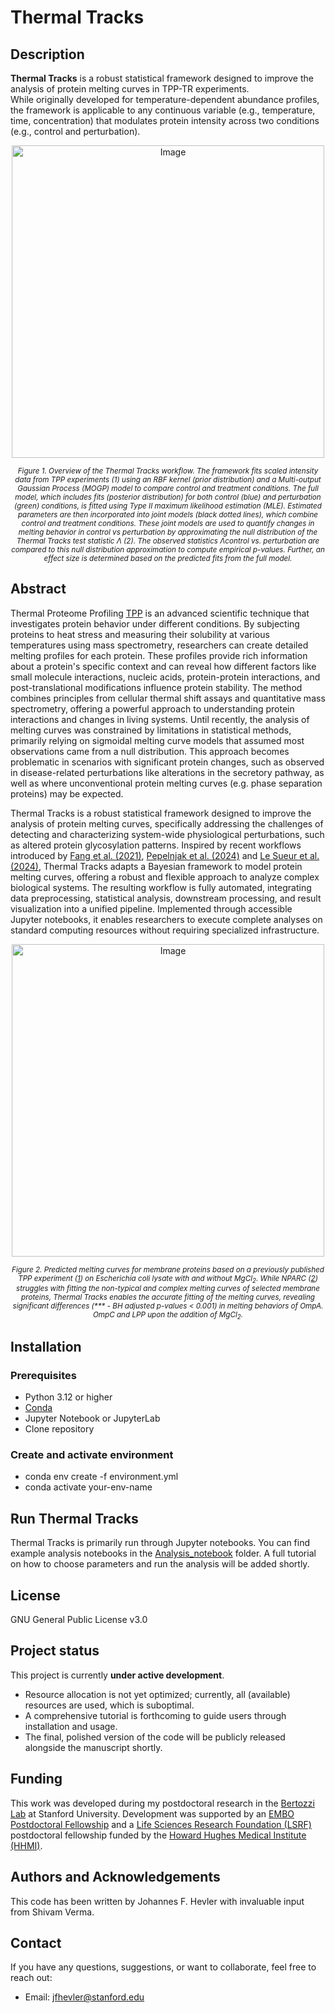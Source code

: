 # Thermal Tracks

## Description

**Thermal Tracks** is a robust statistical framework designed to improve the analysis of protein melting curves in TPP-TR experiments.  
While originally developed for temperature-dependent abundance profiles, the framework is applicable to any continuous variable (e.g., temperature, time, concentration) that modulates protein intensity across two conditions (e.g., control and perturbation).

<p align="center">
  <img width="500" alt="Image" src="https://github.com/user-attachments/assets/43628acc-6c78-49f3-bc88-f696fc6d9b25" />
</p>

<p align="center"><small><em>Figure 1. Overview of the Thermal Tracks workflow. The framework fits scaled intensity data from TPP experiments (1) using an RBF kernel (prior distribution) and a Multi-output Gaussian Process (MOGP) model to compare control and treatment conditions. The full model, which includes fits (posterior distribution) for both control (blue) and perturbation (green) conditions, is fitted using Type II maximum likelihood estimation (MLE). Estimated parameters are then incorporated into joint models (black dotted lines), which combine control and treatment conditions. These joint models are used to quantify changes in melting behavior in control vs perturbation by approximating the null distribution of the Thermal Tracks test statistic Λ (2). The observed statistics Λcontrol vs. perturbation are compared to this null distribution approximation to compute empirical p-values. Further, an effect size is determined based on the predicted fits from the full model.</em></small></p>


## Abstract

Thermal Proteome Profiling [TPP](https://www.science.org/doi/10.1126/science.1255784?url_ver=Z39.88-2003&rfr_id=ori:rid:crossref.org&rfr_dat=cr_pub%20%200pubmed) is an advanced scientific technique that investigates protein behavior under different conditions. By subjecting proteins to heat stress and measuring their solubility at various temperatures using mass spectrometry, researchers can create detailed melting profiles for each protein. These profiles provide rich information about a protein's specific context and can reveal how different factors like small molecule interactions, nucleic acids, protein-protein interactions, and post-translational modifications influence protein stability. The method combines principles from cellular thermal shift assays and quantitative mass spectrometry, offering a powerful approach to understanding protein interactions and changes in living systems.
Until recently, the analysis of melting curves was constrained by limitations in statistical methods, primarily relying on sigmoidal melting curve models that assumed most observations came from a null distribution. This approach becomes problematic in scenarios with significant protein changes, such as observed in disease-related perturbations like alterations in the secretory pathway, as well as where unconventional protein melting curves (e.g. phase separation proteins) may be expected.

Thermal Tracks is a robust statistical framework designed to improve the analysis of protein melting curves, specifically addressing the challenges of detecting and characterizing system-wide physiological perturbations, such as altered protein glycosylation patterns. Inspired by recent workflows introduced by [Fang et al. (2021)](https://www.nature.com/articles/s42003-021-02306-8), [Pepelnjak et al. (2024)](https://www.nature.com/articles/s41589-024-01568-7) and [Le Sueur et al. (2024)](https://journals.plos.org/ploscompbiol/article?id=10.1371/journal.pcbi.1011632), Thermal Tracks adapts a Bayesian framework to model protein melting curves, offering a robust and flexible approach to analyze complex biological systems. The resulting workflow is fully automated, integrating data preprocessing, statistical analysis, downstream processing, and result visualization into a unified pipeline. Implemented through accessible Jupyter notebooks, it enables researchers to execute complete analyses on standard computing resources without requiring specialized infrastructure.

<p align="center">
  <img width="500" alt="Image" src="https://github.com/user-attachments/assets/626f7723-f462-42c9-908a-063ee1151311" />
</p>

<p align="center"><small><em>Figure 2. Predicted melting curves for membrane proteins based on a previously published TPP experiment (<a href="https://www.embopress.org/doi/full/10.15252/msb.20188242" target="_blank" rel="noopener noreferrer">1</a>) on Escherichia coli lysate with and without MgCl<sub>2</sub>. While NPARC (<a href="https://pubmed.ncbi.nlm.nih.gov/31582558/" target="_blank" rel="noopener noreferrer">2</a>) struggles with fitting the non-typical and complex melting curves of selected membrane proteins, Thermal Tracks enables the accurate fitting of the melting curves, revealing significant differences (*** - BH adjusted p-values < 0.001) in melting behaviors of OmpA. OmpC and LPP upon the addition of MgCl<sub>2</sub>.</em></small></p>

## Installation

### Prerequisites
- Python 3.12 or higher
- [Conda](https://docs.conda.io/en/latest/)
- Jupyter Notebook or JupyterLab
- Clone repository

### Create and activate environment
- conda env create -f environment.yml
- conda activate your-env-name

## Run Thermal Tracks
Thermal Tracks is primarily run through Jupyter notebooks. You can find example analysis notebooks in the [Analysis_notebook](./Analysis_notebooks) folder.
A full tutorial on how to choose parameters and run the analysis will be added shortly.
## License
GNU General Public License v3.0

## Project status
This project is currently **under active development**.
- Resource allocation is not yet optimized; currently, all (available) resources are used, which is suboptimal.
- A comprehensive tutorial is forthcoming to guide users through installation and usage.
- The final, polished version of the code will be publicly released alongside the manuscript shortly.

## Funding
This work was developed during my postdoctoral research in the [Bertozzi Lab](https://bertozzigroup.stanford.edu/) at Stanford University. Development was supported by an [EMBO Postdoctoral Fellowship](https://www.embo.org/funding/fellowships-grants-and-career-support/postdoctoral-fellowships/) and a [Life Sciences Research Foundation (LSRF)](https://lsrf.org/) postdoctoral fellowship funded by the [Howard Hughes Medical Institute (HHMI)](https://www.hhmi.org/).

## Authors and Acknowledgements
This code has been written by Johannes F. Hevler with invaluable input from Shivam Verma.

## Contact
If you have any questions, suggestions, or want to collaborate, feel free to reach out:
- Email: jfhevler@stanford.edu  
